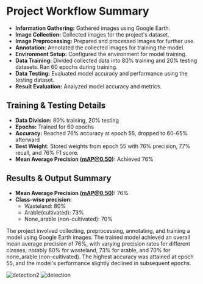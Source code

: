
# Project Workflow Summary

- **Information Gathering:** Gathered images using Google Earth.
- **Image Collection:** Collected images for the project's dataset.
- **Image Preprocessing:** Prepared and processed images for further use.
- **Annotation:** Annotated the collected images for training the model.
- **Environment Setup:** Configured the environment for model training.
- **Data Training:** Divided collected data into 80% training and 20% testing datasets. Ran 60 epochs during training.
- **Data Testing:** Evaluated model accuracy and performance using the testing dataset.
- **Result Evaluation:** Analyzed model accuracy and metrics.

## Training & Testing Details

- **Data Division:** 80% training, 20% testing
- **Epochs:** Trained for 60 epochs
- **Accuracy:** Reached 76% accuracy at epoch 55, dropped to 60-65% afterward
- **Best Weight:** Stored weights from epoch 55 with 76% precision, 77% recall, and 76% F1 score.
- **Mean Average Precision (mAP@0.50):** Achieved 76%

## Results & Output Summary

- **Mean Average Precision (mAP@0.50):** 76%
- **Class-wise precision:**
  - Wasteland: 80%
  - Arable(cultivated): 73%
  - None_arable (non-cultivated): 70%

The project involved collecting, preprocessing, annotating, and training a model using Google Earth images. The trained model achieved an overall mean average precision of 76%, with varying precision rates for different classes, notably 80% for wasteland, 73% for arable, and 70% for none_arable (non-cultivated). The highest accuracy was attained at epoch 55, and the model's performance slightly declined in subsequent epochs.

 ![detection2](https://github.com/sftSalman/Arable_land_and_nonarable_land_dectection_from_sataleite_images-/assets/33355278/b9e227fa-0b90-4839-a403-df6edecb89e4)
![detection](https://github.com/sftSalman/Arable_land_and_nonarable_land_dectection_from_sataleite_images-/assets/33355278/2b295cd7-ad35-4f60-852c-1f479d8ccdf4)



